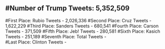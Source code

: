 #Number of Trump Tweets: 5,352,509
---
#First Place: Rubio Tweets - 2,026,336
#Second Place: Cruz Tweets - 1,622,229
#Third Place: Sanders Tweets - 680,541
#Fourth Place: Carson Tweets - 371,509
#Fifth Place: Jeb! Tweets - 280,581
#Sixth Place: Kasich Tweets - 251,189
#Seventh Place: Total Tweets -  
#Last Place: Clinton Tweets - 
